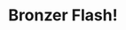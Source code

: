 ---
ee_id_thing: '97'
site: '1'
type: '2'
inv_num: 2010-021
url: 2010-021-bronzer-flash
title: Bronzer Flash!
year: '2010'
display_year: '2010'
medium: CD & packaging.
dims: ''
pitch: "​Last half hour of NJ trance radio station Pulse 97. Edition of 300. Some
  Signed. Sold a few, mostly given to friends."
ps: ''
live_url: https://soundcloud.com/coryarcangel/bronzer-flash
related: ''
youtube: ''
related_code: ''
imgs: bronzer-flash-2010-021-disc-database-ih.jpg
subheading: ''
download: ''
add_credit: ''
commission: ''
layout: things-i-made
---
